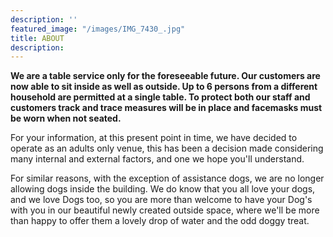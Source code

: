 ```yaml
---
description: ''
featured_image: "/images/IMG_7430_.jpg"
title: ABOUT
description:
---
```


**We are a table service only for the foreseeable future. Our customers are now able to sit inside as well as outside. Up to 6 persons from a different household are permitted at a single table. To protect both our staff and customers track and trace measures will be in place and facemasks must be worn when not seated.**

For your information, at this present point in time, we have decided to operate as an adults only venue, this has been a decision made considering many internal and external factors, and one we hope you'll understand.

For similar reasons, with the exception of assistance dogs, we are no longer allowing dogs inside the building. We do know that you all love your dogs, and we love Dogs too, so you are more than welcome to have your Dog's with you in our beautiful newly created outside space, where we'll be more than happy to offer them a lovely drop of water and the odd doggy treat.